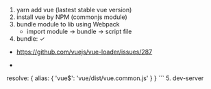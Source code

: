 1. yarn add vue (lastest stable vue version)
2. install vue by NPM (commonjs module)
3. bundle module to lib using Webpack
   - import module -> bundle ->  script file
4. bundle: ✓
  - https://github.com/vuejs/vue-loader/issues/287
  - ```javscript
  resolve: {
      alias: {
        'vue$': 'vue/dist/vue.common.js'
        }
      }
    ```
5. dev-server
  
